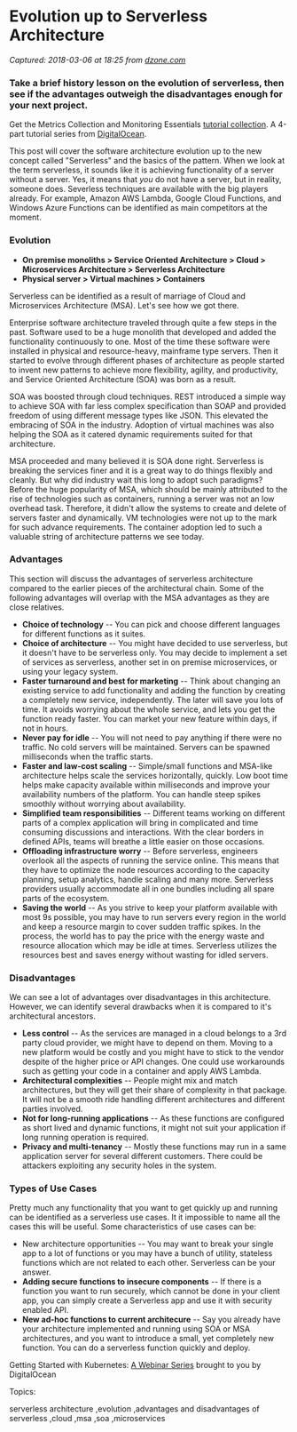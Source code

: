 # Evolution up to Serverless Architecture

_Captured: 2018-03-06 at 18:25 from [dzone.com](https://dzone.com/articles/evolution-up-to-serverless-architecture-1?edition=366208&utm_source=Zone%20Newsletter&utm_medium=email&utm_campaign=cloud%202018-03-06)_

###  Take a brief history lesson on the evolution of serverless, then see if the advantages outweigh the disadvantages enough for your next project. 

Get the Metrics Collection and Monitoring Essentials [tutorial collection](https://dzone.com/go?i=274448&u=https%3A%2F%2Fwww.digitalocean.com%2Fcommunity%2Ftutorial_series%2Fmetrics-collection-and-monitoring-essentials%3Futm_medium%3Dbumper%26utm_source%3Ddzone%26utm_campaign%3Dbrand%2Bsimplicity%2Bat%2Bscale%26utm_content%3Ddistributed%2Bmicroservices%2Bdeployments). A 4-part tutorial series from [DigitalOcean](https://dzone.com/go?i=274448&u=https%3A%2F%2Fwww.digitalocean.com%2F%3Futm_medium%3Dbumper%26utm_source%3Ddzone%26utm_campaign%3Dbrand%2Bsimplicity%2Bat%2Bscale%26utm_content%3Dmetrics%2Bcollection%2Bmonitoring).

This post will cover the software architecture evolution up to the new concept called "Serverless" and the basics of the pattern. When we look at the term serverless, it sounds like it is achieving functionality of a server without a server. Yes, it means that _you_ do not have a server, but in reality, someone does. Severless techniques are available with the big players already. For example, Amazon AWS Lambda, Google Cloud Functions, and Windows Azure Functions can be identified as main competitors at the moment.

### **Evolution**

  * **On premise monoliths > Service Oriented Architecture > Cloud > Microservices Architecture > Serverless Architecture**
  * **Physical server > Virtual machines > Containers**

Serverless can be identified as a result of marriage of Cloud and Microservices Architecture (MSA). Let's see how we got there.

Enterprise software architecture traveled through quite a few steps in the past. Software used to be a huge monolith that developed and added the functionality continuously to one. Most of the time these software were installed in physical and resource-heavy, mainframe type servers. Then it started to evolve through different phases of architecture as people started to invent new patterns to achieve more flexibility, agility, and productivity, and Service Oriented Architecture (SOA) was born as a result.

SOA was boosted through cloud techniques. REST introduced a simple way to achieve SOA with far less complex specification than SOAP and provided freedom of using different message types like JSON. This elevated the embracing of SOA in the industry. Adoption of virtual machines was also helping the SOA as it catered dynamic requirements suited for that architecture.

MSA proceeded and many believed it is SOA done right. Serverless is breaking the services finer and it is a great way to do things flexibly and cleanly. But why did industry wait this long to adopt such paradigms? Before the huge popularity of MSA, which should be mainly attributed to the rise of technologies such as containers, running a server was not an low overhead task. Therefore, it didn't allow the systems to create and delete of servers faster and dynamically. VM technologies were not up to the mark for such advance requirements. The container adoption led to such a valuable string of architecture patterns we see today.

### **Advantages**

This section will discuss the advantages of serverless architecture compared to the earlier pieces of the architectural chain. Some of the following advantages will overlap with the MSA advantages as they are close relatives.

  * **Choice of technology** -- You can pick and choose different languages for different functions as it suites.
  * **Choice of architecture** -- You might have decided to use serverless, but it doesn't have to be serverless only. You may decide to implement a set of services as serverless, another set in on premise microservices, or using your legacy system.
  * **Faster turnaround and best for marketing** -- Think about changing an existing service to add functionality and adding the function by creating a completely new service, independently. The later will save you lots of time. It avoids worrying about the whole service, and lets you get the function ready faster. You can market your new feature within days, if not in hours.
  * **Never pay for idle** -- You will not need to pay anything if there were no traffic. No cold servers will be maintained. Servers can be spawned milliseconds when the traffic starts.
  * **Faster and law-cost scaling** -- Simple/small functions and MSA-like architecture helps scale the services horizontally, quickly. Low boot time helps make capacity available within milliseconds and improve your availability numbers of the platform. You can handle steep spikes smoothly without worrying about availability.
  * **Simplified team responsibilities** -- Different teams working on different parts of a complex application will bring in complicated and time consuming discussions and interactions. With the clear borders in defined APIs, teams will breathe a little easier on those occasions.
  * **Offloading infrastructure worry** -- Before serverless, engineers overlook all the aspects of running the service online. This means that they have to optimize the node resources according to the capacity planning, setup analytics, handle scaling and many more. Serverless providers usually accommodate all in one bundles including all spare parts of the ecosystem.
  * **Saving the world** -- As you strive to keep your platform available with most 9s possible, you may have to run servers every region in the world and keep a resource margin to cover sudden traffic spikes. In the process, the world has to pay the price with the energy waste and resource allocation which may be idle at times. Serverless utilizes the resources best and saves energy without wasting for idled servers.

### **Disadvantages**

We can see a lot of advantages over disadvantages in this architecture. However, we can identify several drawbacks when it is compared to it's architectural ancestors.

  * **Less control** -- As the services are managed in a cloud belongs to a 3rd party cloud provider, we might have to depend on them. Moving to a new platform would be costly and you might have to stick to the vendor despite of the higher price or API changes. One could use workarounds such as getting your code in a container and apply AWS Lambda.
  * **Architectural complexities** -- People might mix and match architectures, but they will get their share of complexity in that package. It will not be a smooth ride handling different architectures and different parties involved.
  * **Not for long-running applications** -- As these functions are configured as short lived and dynamic functions, it might not suit your application if long running operation is required.
  * **Privacy and multi-tenancy** -- Mostly these functions may run in a same application server for several different customers. There could be attackers exploiting any security holes in the system.

### **Types of Use Cases**

Pretty much any functionality that you want to get quickly up and running can be identified as a serverless use cases. It it impossible to name all the cases this will be useful. Some characteristics of use cases can be:

  * New architecture opportunities -- You may want to break your single app to a lot of functions or you may have a bunch of utility, stateless functions which are not related to each other. Serverless can be your answer.
  * **Adding secure functions to insecure components** -- If there is a function you want to run securely, which cannot be done in your client app, you can simply create a Serverless app and use it with security enabled API.
  * **New ad-hoc functions to current architecure** -- Say you already have your architecture implemented and running using SOA or MSA architectures, and you want to introduce a small, yet completely new function. You can do a serverless function quickly and deploy.

Getting Started with Kubernetes: [A Webinar Series](https://dzone.com/go?i=280427&u=https%3A%2F%2Fwww.digitalocean.com%2Fcommunity%2Ftutorials%2Fwebinar-series-getting-started-with-kubernetes%3Futm_medium%3Ddisplay%26utm_source%3Ddzone%26utm_campaign%3Dbrand%2Bsimplicity%2Bat%2Bscale%26utm_content%3Dbumper_webinar%2Bkubernetes%2Bdzonecloud) brought to you by DigitalOcean

Topics:

serverless architecture ,evolution ,advantages and disadvantages of serverless ,cloud ,msa ,soa ,microservices

